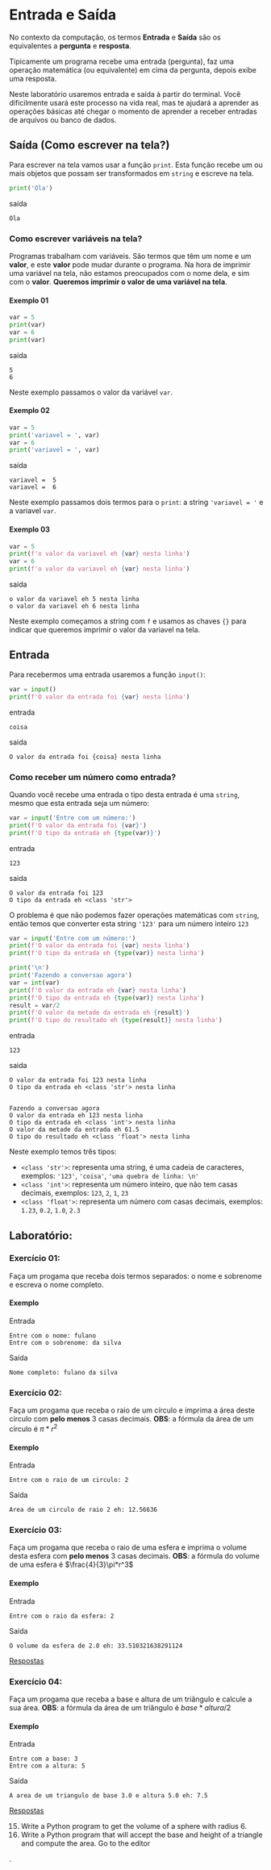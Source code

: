 # Entrada e Saída

No contexto da computação, os termos **Entrada** e **Saída** são os equivalentes a **pergunta** e **resposta**.

Tipicamente um programa recebe uma entrada (pergunta), faz uma operação matemática (ou equivalente) em cima da pergunta, depois exibe uma resposta.

Neste laboratório usaremos entrada e saída à partir do terminal. Você dificilmente usará este processo na vida real, mas te ajudará a aprender as operações básicas até chegar o momento de aprender a receber entradas de arquivos ou banco de dados.

## Saída (Como escrever na tela?)

Para escrever na tela vamos usar a função `print`. Esta função recebe um ou mais objetos que possam ser transformados em `string` e escreve na tela.

```python
print('Ola')
```
saída
```
Ola
```

### Como escrever variáveis na tela?

Programas trabalham com variáveis. São termos que têm um nome e um **valor**, e este **valor** pode mudar durante o programa. Na hora de imprimir uma variável na tela, não estamos preocupados com o nome dela, e sim com o **valor**. **Queremos imprimir o valor de uma variável na tela**.

#### Exemplo 01

```python
var = 5
print(var)
var = 6
print(var)
```
saída
```
5
6
```

Neste exemplo passamos o valor da variável `var`.

#### Exemplo 02

```python
var = 5
print('variavel = ', var)
var = 6
print('variavel = ', var)
```
saída
```
variavel =  5
variavel =  6
```

Neste exemplo passamos dois termos para o `print`: a string `'variavel = '` e a variavel `var`.

#### Exemplo 03

```python
var = 5
print(f'o valor da variavel eh {var} nesta linha')
var = 6
print(f'o valor da variavel eh {var} nesta linha')
```
saída
```
o valor da variavel eh 5 nesta linha
o valor da variavel eh 6 nesta linha
```

Neste exemplo começamos a string com `f` e usamos as chaves `{}` para indicar que queremos imprimir o valor da variavel na tela.

## Entrada

Para recebermos uma entrada usaremos a função `input()`:

```python
var = input()
print(f'O valor da entrada foi {var} nesta linha')
```
entrada
```
coisa
```

saida
```
O valor da entrada foi {coisa} nesta linha
```

### Como receber um número como entrada?

Quando você recebe uma entrada o tipo desta entrada é uma `string`, mesmo que esta entrada seja um número:

```python
var = input('Entre com um número:')
print(f'O valor da entrada foi {var}')
print(f'O tipo da entrada eh {type(var)}')
```
entrada
```
123
```

saida
```
O valor da entrada foi 123
O tipo da entrada eh <class 'str'>
```

O problema é que não podemos fazer operações matemáticas com `string`, então temos que converter esta string `'123'` para um número inteiro `123`


```python
var = input('Entre com um número:')
print(f'O valor da entrada foi {var} nesta linha')
print(f'O tipo da entrada eh {type(var)} nesta linha')

print('\n')
print('Fazendo a conversao agora')
var = int(var)
print(f'O valor da entrada eh {var} nesta linha')
print(f'O tipo da entrada eh {type(var)} nesta linha')
result = var/2
print(f'O valor da metade da entrada eh {result}')
print(f'O tipo do resultado eh {type(result)} nesta linha')
```
entrada
```
123
```

saida
```
O valor da entrada foi 123 nesta linha
O tipo da entrada eh <class 'str'> nesta linha


Fazendo a conversao agora
O valor da entrada eh 123 nesta linha
O tipo da entrada eh <class 'int'> nesta linha
O valor da metade da entrada eh 61.5
O tipo do resultado eh <class 'float'> nesta linha
```

Neste exemplo temos três tipos:
- `<class 'str'>`: representa uma string, é uma cadeia de caracteres, exemplos: `'123'`, `'coisa'`, `'uma quebra de linha: \n'`
- `<class 'int'>`: representa um número inteiro, que não tem casas decimais, exemplos: `123`, `2`, `1`, `23`
- `<class 'float'>`: representa um número com casas decimais, exemplos: `1.23`, `0.2`, `1.0`, `2.3`


## Laboratório:

### Exercício 01:

Faça um progama que receba dois termos separados: o nome e sobrenome e escreva o nome completo.

#### Exemplo
Entrada
```
Entre com o nome: fulano
Entre com o sobrenome: da silva
```

Saída
```
Nome completo: fulano da silva
```



### Exercício 02:

Faça um progama que receba o raio de um círculo e imprima a área deste círculo com **pelo menos** 3 casas decimais.
**OBS**: a fórmula da área de um círculo é $\pi*r^2$

#### Exemplo
Entrada
```
Entre com o raio de um circulo: 2
```

Saída
```
Area de um circulo de raio 2 eh: 12.56636
```





### Exercício 03:

Faça um progama que receba o raio de uma esfera e imprima o volume desta esfera com **pelo menos** 3 casas decimais.
**OBS**: a fórmula do volume de uma esfera é $\frac{4}{3}\pi*r^3$

#### Exemplo
Entrada
```
Entre com o raio da esfera: 2
```

Saída
```
O volume da esfera de 2.0 eh: 33.510321638291124
```

[Respostas](https://github.com/viniciusdenovaes/Unip222IPE/tree/master/lab01)









### Exercício 04:

Faça um progama que receba a base e altura de um triângulo e calcule a sua área.
**OBS**: a fórmula da área de um triângulo é $base*altura/2$

#### Exemplo
Entrada
```
Entre com a base: 3
Entre com a altura: 5
```

Saída
```
A area de um triangulo de base 3.0 e altura 5.0 eh: 7.5
```

[Respostas](https://github.com/viniciusdenovaes/Unip222IPE/tree/master/lab01)






15. Write a Python program to get the volume of a sphere with radius 6.
30. Write a Python program that will accept the base and height of a triangle and compute the area. Go to the editor




.
